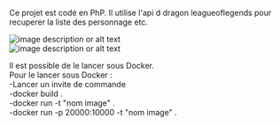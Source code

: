Ce projet est codé en PhP. Il utilise l'api d dragon leagueoflegends pour recuperer la liste des personnage etc. 

![image description or alt text](https://raw.githubusercontent.com/kidax/Projet-site-League-of-legends/master/Content/image/liste_personnages.png?token=ALIXSQNKYN7DIPKKL5NWKV3BRJQ4U)  
![image description or alt text](https://raw.githubusercontent.com/kidax/Projet-site-League-of-legends/master/Content/image/presentation_personnage.png?token=ALIXSQPVNFLMJC2LZQ4KMJTBRJRIC)  

Il est possible de le lancer sous Docker.  
Pour le lancer sous Docker :  
    -Lancer un invite de commande  
    -docker build .  
    -docker run -t "nom image" .  
    -docker run -p 20000:10000 -t "nom image" .  

